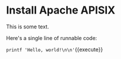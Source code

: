 # Install Apache APISIX

This is some text.

Here's a single line of runnable code:

`printf 'Hello, world!\n\n'`{{execute}}

